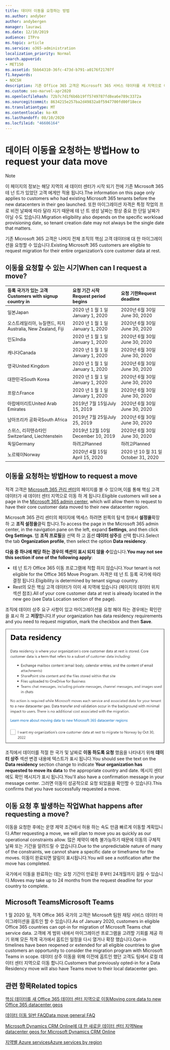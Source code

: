 ```yaml
---
title: 데이터 이동을 요청하는 방법
ms.author: andyber
author: andybergen
manager: laurawi
ms.date: 12/10/2019
audience: ITPro
ms.topic: article
ms.service: o365-administration
localization_priority: Normal
search.appverid:
- MET150
ms.assetid: 5bb64310-36fc-473d-b791-a0176f21707f
f1.keywords:
- NOCSH
description: 기존 Office 365 고객은 Microsoft 365 서비스 데이터를 새 지역으로 이동 하기 위해 해당 국가의 마감 날짜 이전에 요청을 제출 해야 합니다.
ms.custom: seo-marvel-apr2020
ms.openlocfilehash: 72b7c7d1f6b6b19ff5749787fd8ea6e789c3372a
ms.sourcegitcommit: 8634215e257ba2d49832a8f5947700fd00f18ece
ms.translationtype: MT
ms.contentlocale: ko-KR
ms.lasthandoff: 08/10/2020
ms.locfileid: "46606164"
---
```

# <a name="how-to-request-your-data-move"></a><span data-ttu-id="bf4aa-103">데이터 이동을 요청하는 방법</span><span class="sxs-lookup"><span data-stu-id="bf4aa-103">How to request your data move</span></span>

> [!NOTE]
> <span data-ttu-id="bf4aa-104">이 페이지의 정보는 해당 지역의 새 데이터 센터가 시작 되기 전에 기존 Microsoft 365 테 넌 트가 있었던 고객 에게만 적용 됩니다.</span><span class="sxs-lookup"><span data-stu-id="bf4aa-104">The information on this page only applies to customers who had existing Microsoft 365 tenants before the new datacenters in their geo launched.</span></span> <span data-ttu-id="bf4aa-105">또한 마이그레이션 자격은 특정 작업의 프로 비전 날짜에 따라 달라 지기 때문에 테 넌 트 생성 날짜는 항상 중요 한 단일 날짜가 아닐 수도 있습니다.</span><span class="sxs-lookup"><span data-stu-id="bf4aa-105">Migration eligibility also depends on the specific workload provisioning date, so tenant creation date may not always be the single date that matters.</span></span>
  
<span data-ttu-id="bf4aa-106">기존 Microsoft 365 고객은 나머지 전체 조직의 핵심 고객 데이터에 대 한 마이그레이션을 요청할 수 있습니다.</span><span class="sxs-lookup"><span data-stu-id="bf4aa-106">Existing Microsoft 365 customers are eligible to request migration for their entire organization’s core customer data at rest.</span></span>  
  
## <a name="when-can-i-request-a-move"></a><span data-ttu-id="bf4aa-107">이동을 요청할 수 있는 시기</span><span class="sxs-lookup"><span data-stu-id="bf4aa-107">When can I request a move?</span></span>

|<span data-ttu-id="bf4aa-108">**등록 국가가 있는 고객**</span><span class="sxs-lookup"><span data-stu-id="bf4aa-108">**Customers with signup country in**</span></span>|<span data-ttu-id="bf4aa-109">**요청 기간 시작**</span><span class="sxs-lookup"><span data-stu-id="bf4aa-109">**Request period begins**</span></span>|<span data-ttu-id="bf4aa-110">**요청 기한**</span><span class="sxs-lookup"><span data-stu-id="bf4aa-110">**Request deadline**</span></span>|
|:-----|:-----|:-----|
|<span data-ttu-id="bf4aa-111">일본</span><span class="sxs-lookup"><span data-stu-id="bf4aa-111">Japan</span></span>  <br/> |<span data-ttu-id="bf4aa-112">2020 년 1 월 1 일</span><span class="sxs-lookup"><span data-stu-id="bf4aa-112">January 1, 2020</span></span>  <br/> |<span data-ttu-id="bf4aa-113">2020년 6월 30일</span><span class="sxs-lookup"><span data-stu-id="bf4aa-113">June 30, 2020</span></span>  <br/> |
|<span data-ttu-id="bf4aa-114">오스트레일리아, 뉴질랜드, 피지</span><span class="sxs-lookup"><span data-stu-id="bf4aa-114">Australia, New Zealand, Fiji</span></span>  <br/> |<span data-ttu-id="bf4aa-115">2020 년 1 월 1 일</span><span class="sxs-lookup"><span data-stu-id="bf4aa-115">January 1, 2020</span></span>  <br/> |<span data-ttu-id="bf4aa-116">2020년 6월 30일</span><span class="sxs-lookup"><span data-stu-id="bf4aa-116">June 30, 2020</span></span>  <br/> |
|<span data-ttu-id="bf4aa-117">인도</span><span class="sxs-lookup"><span data-stu-id="bf4aa-117">India</span></span>  <br/> |<span data-ttu-id="bf4aa-118">2020 년 1 월 1 일</span><span class="sxs-lookup"><span data-stu-id="bf4aa-118">January 1, 2020</span></span>  <br/> |<span data-ttu-id="bf4aa-119">2020년 6월 30일</span><span class="sxs-lookup"><span data-stu-id="bf4aa-119">June 30, 2020</span></span>  <br/> |
|<span data-ttu-id="bf4aa-120">캐나다</span><span class="sxs-lookup"><span data-stu-id="bf4aa-120">Canada</span></span>  <br/> |<span data-ttu-id="bf4aa-121">2020 년 1 월 1 일</span><span class="sxs-lookup"><span data-stu-id="bf4aa-121">January 1, 2020</span></span>  <br/> |<span data-ttu-id="bf4aa-122">2020년 6월 30일</span><span class="sxs-lookup"><span data-stu-id="bf4aa-122">June 30, 2020</span></span>  <br/> |
|<span data-ttu-id="bf4aa-123">영국</span><span class="sxs-lookup"><span data-stu-id="bf4aa-123">United Kingdom</span></span>  <br/> |<span data-ttu-id="bf4aa-124">2020 년 1 월 1 일</span><span class="sxs-lookup"><span data-stu-id="bf4aa-124">January 1, 2020</span></span>  <br/> |<span data-ttu-id="bf4aa-125">2020년 6월 30일</span><span class="sxs-lookup"><span data-stu-id="bf4aa-125">June 30, 2020</span></span>  <br/> |
|<span data-ttu-id="bf4aa-126">대한민국</span><span class="sxs-lookup"><span data-stu-id="bf4aa-126">South Korea</span></span>  <br/> |<span data-ttu-id="bf4aa-127">2020 년 1 월 1 일</span><span class="sxs-lookup"><span data-stu-id="bf4aa-127">January 1, 2020</span></span>  <br/> |<span data-ttu-id="bf4aa-128">2020년 6월 30일</span><span class="sxs-lookup"><span data-stu-id="bf4aa-128">June 30, 2020</span></span>  <br/> |
|<span data-ttu-id="bf4aa-129">프랑스</span><span class="sxs-lookup"><span data-stu-id="bf4aa-129">France</span></span>  <br/> |<span data-ttu-id="bf4aa-130">2020 년 1 월 1 일</span><span class="sxs-lookup"><span data-stu-id="bf4aa-130">January 1, 2020</span></span>  <br/> |<span data-ttu-id="bf4aa-131">2020년 6월 30일</span><span class="sxs-lookup"><span data-stu-id="bf4aa-131">June 30, 2020</span></span>  <br/> |
|<span data-ttu-id="bf4aa-132">아랍에미리트</span><span class="sxs-lookup"><span data-stu-id="bf4aa-132">United Arab Emirates</span></span>  <br/> |<span data-ttu-id="bf4aa-133">2019년 7월 15일</span><span class="sxs-lookup"><span data-stu-id="bf4aa-133">July 15, 2019</span></span>  <br/> |<span data-ttu-id="bf4aa-134">2020년 6월 30일</span><span class="sxs-lookup"><span data-stu-id="bf4aa-134">June 30, 2020</span></span>  <br/> |
|<span data-ttu-id="bf4aa-135">남아프리카 공화국</span><span class="sxs-lookup"><span data-stu-id="bf4aa-135">South Africa</span></span>  <br/> |<span data-ttu-id="bf4aa-136">2019년 7월 25일</span><span class="sxs-lookup"><span data-stu-id="bf4aa-136">July 25, 2019</span></span>  <br/> |<span data-ttu-id="bf4aa-137">2020년 6월 30일</span><span class="sxs-lookup"><span data-stu-id="bf4aa-137">June 30, 2020</span></span>  <br/> |
|<span data-ttu-id="bf4aa-138">스위스, 리히텐슈타인</span><span class="sxs-lookup"><span data-stu-id="bf4aa-138">Switzerland, Liechtenstein</span></span>  <br/> |<span data-ttu-id="bf4aa-139">2019년 12월 10일</span><span class="sxs-lookup"><span data-stu-id="bf4aa-139">December 10, 2019</span></span>  <br/> |<span data-ttu-id="bf4aa-140">2020년 6월 30일</span><span class="sxs-lookup"><span data-stu-id="bf4aa-140">June 30, 2020</span></span>  <br/> |
|<span data-ttu-id="bf4aa-141">독일</span><span class="sxs-lookup"><span data-stu-id="bf4aa-141">Germany</span></span>  <br/> |<span data-ttu-id="bf4aa-142">하려고</span><span class="sxs-lookup"><span data-stu-id="bf4aa-142">Planned</span></span>  <br/> |<span data-ttu-id="bf4aa-143">하려고</span><span class="sxs-lookup"><span data-stu-id="bf4aa-143">Planned</span></span>  <br/> |
|<span data-ttu-id="bf4aa-144">노르웨이</span><span class="sxs-lookup"><span data-stu-id="bf4aa-144">Norway</span></span>  <br/> |<span data-ttu-id="bf4aa-145">2020년 4월 15일</span><span class="sxs-lookup"><span data-stu-id="bf4aa-145">April 15, 2020</span></span>  <br/> |<span data-ttu-id="bf4aa-146">2020 년 10 월 31 일</span><span class="sxs-lookup"><span data-stu-id="bf4aa-146">October 31, 2020</span></span>  <br/> |
   
## <a name="how-to-request-a-move"></a><span data-ttu-id="bf4aa-147">이동을 요청하는 방법</span><span class="sxs-lookup"><span data-stu-id="bf4aa-147">How to request a move</span></span>

<span data-ttu-id="bf4aa-148">적격 고객은 [Microsoft 365 관리 센터](https://aka.ms/365admin)의 페이지를 볼 수 있으며,이를 통해 핵심 고객 데이터가 새 데이터 센터 지역으로 이동 하 게 됩니다.</span><span class="sxs-lookup"><span data-stu-id="bf4aa-148">Eligible customers will see a page in the [Microsoft 365 admin center](https://aka.ms/365admin), which will allow them to request to have their core customer data moved to their new datacenter region.</span></span>  
  
<span data-ttu-id="bf4aa-149">Microsoft 365 관리 센터의 페이지에 액세스 하려면 왼쪽의 탐색 창에서 **설정을**확장 하 고 **조직 설정을**클릭 합니다.</span><span class="sxs-lookup"><span data-stu-id="bf4aa-149">To access the page in the Microsoft 365 admin center, in the navigation pane on the left, expand **Settings**, and then click **Org Settings**.</span></span>
<span data-ttu-id="bf4aa-150">탭 **조직 프로필**을 선택 하 고 옵션 **데이터 상주**를 선택 합니다.</span><span class="sxs-lookup"><span data-stu-id="bf4aa-150">Select the tab **Organization profile**, then select the option **Data residency**.</span></span>
  
<span data-ttu-id="bf4aa-151">**다음 중 하나에 해당 하는 경우이 섹션이 표시 되지 않을 수**있습니다.</span><span class="sxs-lookup"><span data-stu-id="bf4aa-151">**You may not see this section if one of the following apply**:</span></span>
- <span data-ttu-id="bf4aa-152">테 넌 트가 Office 365 이동 프로그램에 적합 하지 않습니다.</span><span class="sxs-lookup"><span data-stu-id="bf4aa-152">Your tenant is not eligible for the Office 365 Move Program.</span></span>  <span data-ttu-id="bf4aa-153">자격은 테 넌 트 등록 국가에 따라 결정 됩니다.</span><span class="sxs-lookup"><span data-stu-id="bf4aa-153">Eligibility is determined by tenant signup country.</span></span>
- <span data-ttu-id="bf4aa-154">Rest의 모든 핵심 고객 데이터가 이미 새 지역에 있습니다 (페이지의 데이터 위치 섹션 참조).</span><span class="sxs-lookup"><span data-stu-id="bf4aa-154">All of your core customer data at rest is already located in the new geo (see Data Location section of the page).</span></span> 
  
<span data-ttu-id="bf4aa-155">조직에 데이터 상주 요구 사항이 있고 마이그레이션을 요청 해야 하는 경우에는 확인란을 표시 하 고 **저장**합니다.</span><span class="sxs-lookup"><span data-stu-id="bf4aa-155">If your organization has data residency requirements and you need to request migration, mark the checkbox and then **Save**.</span></span>
  
![데이터 센터 옵트인 작업 화면](media/dataresidencyflyoutae.jpg)
  
<span data-ttu-id="bf4aa-157">조직에서 데이터를 적절 한 국가 및 날짜로 **이동 하도록 요청** 했음을 나타내기 위해 **데이터 상주** 섹션 변경 내용에 텍스트가 표시 됩니다.</span><span class="sxs-lookup"><span data-stu-id="bf4aa-157">You should see the text on the **Data residency** section change to indicate **Your organization has requested to move its data** to the appropriate country and date.</span></span> <span data-ttu-id="bf4aa-158">메시지 센터에도 확인 메시지가 표시 됩니다.</span><span class="sxs-lookup"><span data-stu-id="bf4aa-158">You'll also have a confirmation message in your message center.</span></span> <span data-ttu-id="bf4aa-159">그러면 이동이 성공적으로 요청 되었음을 확인할 수 있습니다.</span><span class="sxs-lookup"><span data-stu-id="bf4aa-159">This confirms that you have successfully requested a move.</span></span> 


  
## <a name="what-happens-after-requesting-a-move"></a><span data-ttu-id="bf4aa-160">이동 요청 후 발생하는 작업</span><span class="sxs-lookup"><span data-stu-id="bf4aa-160">What happens after requesting a move?</span></span>

<span data-ttu-id="bf4aa-161">이동을 요청한 후에는 운영 제약 조건에서 허용 하는 속도 만큼 빠르게 이동할 계획입니다.</span><span class="sxs-lookup"><span data-stu-id="bf4aa-161">After requesting a move, we will plan to move you as quickly as our operational constraints allow.</span></span> <span data-ttu-id="bf4aa-162">많은 제약이 예측 불가능하기 때문에 이동의 구체적 날짜 또는 기간을 알려드릴 수 없습니다.</span><span class="sxs-lookup"><span data-stu-id="bf4aa-162">Due to the unpredictable nature of many of the constraints, we cannot share a specific date or timeframe for the moves.</span></span> <span data-ttu-id="bf4aa-163">이동이 완료되면 알림이 표시됩니다.</span><span class="sxs-lookup"><span data-stu-id="bf4aa-163">You will see a notification after the move has completed.</span></span>
  
<span data-ttu-id="bf4aa-164">국가에서 이동을 완료하는 데는 요청 기간이 만료된 후부터 24개월까지 걸릴 수 있습니다.</span><span class="sxs-lookup"><span data-stu-id="bf4aa-164">Moves may take up to 24 months from the request deadline for your country to complete.</span></span>
  
## <a name="microsoft-teams"></a><span data-ttu-id="bf4aa-165">Microsoft Teams</span><span class="sxs-lookup"><span data-stu-id="bf4aa-165">Microsoft Teams</span></span>

<span data-ttu-id="bf4aa-166">1 월 2020 일, 적격 Office 365 국가의 고객은 Microsoft 팀원 채팅 서비스 데이터 마이그레이션을 옵트인 할 수 있습니다.</span><span class="sxs-lookup"><span data-stu-id="bf4aa-166">As of January 2020, customers in eligible Office 365 countries can opt-in for migration of Microsoft Teams chat service data.</span></span>  <span data-ttu-id="bf4aa-167">고객에 게 범위 내에서 마이그레이션 프로그램을 고려할 기회를 제공 하기 위해 모든 적격 국가에서 옵트인 일정을 다시 열거나 확장 했습니다.</span><span class="sxs-lookup"><span data-stu-id="bf4aa-167">Opt-in timelines have been reopened or extended for all eligible countries to give customers an opportunity to consider the migration program with Microsoft Teams in scope.</span></span> <span data-ttu-id="bf4aa-168">데이터 상주 이동을 위해 이전에 옵트인 했던 고객도 팀에서 로컬 데이터 센터 지역으로 이동 합니다.</span><span class="sxs-lookup"><span data-stu-id="bf4aa-168">Customers that previously opted-in for a Data Residency move will also have Teams move to their local datacenter geo.</span></span>

## <a name="related-topics"></a><span data-ttu-id="bf4aa-169">관련 항목</span><span class="sxs-lookup"><span data-stu-id="bf4aa-169">Related topics</span></span>

[<span data-ttu-id="bf4aa-170">핵심 데이터를 새 Office 365 데이터 센터 지역으로 이동</span><span class="sxs-lookup"><span data-stu-id="bf4aa-170">Moving core data to new Office 365 datacenter geos</span></span>](moving-data-to-new-datacenter-geos.md)

[<span data-ttu-id="bf4aa-171">데이터 이동 일반 FAQ</span><span class="sxs-lookup"><span data-stu-id="bf4aa-171">Data move general FAQ</span></span>](data-move-faq.md)

[<span data-ttu-id="bf4aa-172">Microsoft Dynamics CRM Online에 대 한 새로운 데이터 센터 지역</span><span class="sxs-lookup"><span data-stu-id="bf4aa-172">New datacenter geos for Microsoft Dynamics CRM Online</span></span>](https://go.microsoft.com/fwlink/p/?Linkid=615924)
  
[<span data-ttu-id="bf4aa-173">지역별 Azure services</span><span class="sxs-lookup"><span data-stu-id="bf4aa-173">Azure services by region</span></span>](https://azure.microsoft.com/regions/)
  

